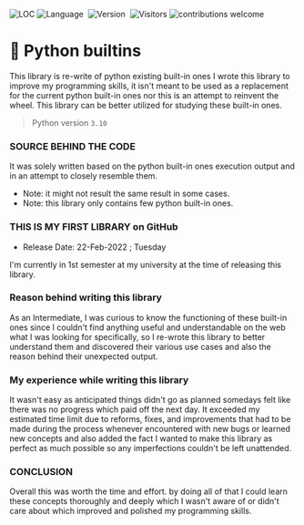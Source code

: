 <img src="https://sloc.xyz/github/Destroid1669/python_builtins" alt="LOC"/></a>
![Language](https://img.shields.io/badge/language-Python-blue)&nbsp;
![Version](https://img.shields.io/badge/version-3.10-orange)&nbsp;
![Visitors](https://visitor-badge.laobi.icu/badge?page_id=Destroid1669.python_builtins)
![contributions welcome](https://img.shields.io/badge/contributions-welcome-brightgreen.svg?style=flat)

# 🐍 Python builtins
This library is re-write of python existing built-in ones
I wrote this library to improve my programming skills,
it isn't meant to be used as a replacement for the current
python built-in ones nor this is an attempt to reinvent the wheel.
This library can be better utilized for studying these built-in ones.

> Python version `3.10`

### SOURCE BEHIND THE CODE

It was solely written based on the python built-in ones
execution output and in an attempt to closely resemble them.

* Note: it might not result the same result in some cases.
* Note: this library only contains few python built-in ones.

### THIS IS MY FIRST LIBRARY on GitHub
* Release Date: 22-Feb-2022 ; Tuesday

I'm currently in 1st semester at my university at the time of releasing this library.


### Reason behind writing this library
As an Intermediate, I was curious to know the functioning of these built-in ones since
I couldn't find anything useful and understandable on the web what I was looking for
specifically, so I re-wrote this library to better understand them and discovered
their various use cases and also the reason behind their unexpected output.

### My experience while writing this library
It wasn't easy as anticipated things didn't go as planned
somedays felt like there was no progress which paid off the next day.
It exceeded my estimated time limit due to reforms, fixes, and improvements
that had to be made during the process whenever encountered with new bugs or
learned new concepts and also added the fact I wanted to make this library
as perfect as much possible so any imperfections couldn't be left unattended.

### CONCLUSION
Overall this was worth the time and effort. by doing all of that
I could learn these concepts thoroughly and deeply which I wasn't aware
of or didn't care about which improved and polished my programming skills.